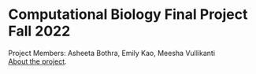 # Computational Biology Final Project Fall 2022
Project Members: Asheeta Bothra, Emily Kao, Meesha Vullikanti <br>
[About the project](https://eckao.github.io/compbio-alphafold-project/about).
